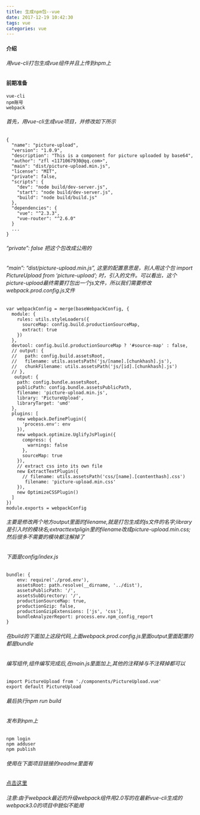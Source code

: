 ```yaml
---
title: 生成npm包--vue
date: 2017-12-19 10:42:30
tags: vue
categories: vue
---
```


#### 介绍
###### 用vue-cli打包生成vue组件并且上传到npm上
#### 前期准备
	vue-cli
	npm账号
	webpack
###### 首先，用vue-cli生成vue项目，并修改如下所示
	{
	  "name": "picture-upload",
	  "version": "1.0.9",
	  "description": "This is a component for picture uploaded by base64",
	  "author": "zfl <1171067930@qq.com>",
	  "main": "dist/picture-upload.min.js",
	  "license": "MIT",
	  "private": false,
	  "scripts": {
	    "dev": "node build/dev-server.js",
	    "start": "node build/dev-server.js",
	    "build": "node build/build.js"
	  },
	  "dependencies": {
	    "vue": "^2.3.3",
	    "vue-router": "^2.6.0"
	  }
	  ...
	}
###### “private”: false 把这个包改成公用的
###### “main”: “dist/picture-upload.min.js”, 这里的配置意思是，别人用这个包 import PictureUpload from ‘picture-upload’; 时，引入的文件。可以看出，这个picture-upload最终需要打包出一个js文件，所以我们需要修改webpack.prod.config.js文件
	var webpackConfig = merge(baseWebpackConfig, {
	  module: {
	    rules: utils.styleLoaders({
	      sourceMap: config.build.productionSourceMap,
	      extract: true
	    })
	  },
	  devtool: config.build.productionSourceMap ? '#source-map' : false,
	  // output: {
	  //   path: config.build.assetsRoot,
	  //   filename: utils.assetsPath('js/[name].[chunkhash].js'),
	  //   chunkFilename: utils.assetsPath('js/[id].[chunkhash].js')
	  // },
	   output: {
	    path: config.bundle.assetsRoot,
	    publicPath: config.bundle.assetsPublicPath,
	    filename: 'picture-upload.min.js',
	    library: 'PictureUpload',
	    libraryTarget: 'umd'
	  },
	  plugins: [
	    new webpack.DefinePlugin({
	      'process.env': env
	    }),
	    new webpack.optimize.UglifyJsPlugin({
	      compress: {
	        warnings: false
	      },
	      sourceMap: true
	    }),
	    // extract css into its own file
	    new ExtractTextPlugin({
	      // filename: utils.assetsPath('css/[name].[contenthash].css')
	       filename: 'picture-upload.min.css'
	    }),
	    new OptimizeCSSPlugin()
	  ]
	})
	module.exports = webpackConfig
###### 主要是修改两个地方output里面的filename,就是打包生成的js文件的名字;library是引入时的模块名;extracttextpligin里的filename改成picture-upload.min.css;然后很多不需要的模块都注解掉了
###### 下面是config/index.js
	bundle: {
	    env: require('./prod.env'),
	    assetsRoot: path.resolve(__dirname, '../dist'),
	    assetsPublicPath: '/',
	    assetsSubDirectory: '/',
	    productionSourceMap: true,
	    productionGzip: false,
	    productionGzipExtensions: ['js', 'css'],
	    bundleAnalyzerReport: process.env.npm_config_report
	}
###### 在build的下面加上这段代码,上面webpack.prod.config.js里面output里面配置的都是bundle
###### 编写组件,组件编写完成后,在main.js里面加上,其他的注释掉与不注释掉都可以
	import PictureUpload from './components/PictureUpload.vue'
	export default PictureUpload
###### 最后执行npm run build
###### 发布到npm上
	npm login
	npm adduser
	npm publish
###### 使用在下面项目链接的readme里面有
<a href="https://github.com/zhangfuli/picture-upload">点击这里</a>

###### 注意:由于webpack最近的升级webpack组件用2.0写的在最新vue-cli生成的webpack3.0的项目中貌似不能用